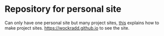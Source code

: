 # Repository for personal site
Can only have one personal site but many project sites, 
[this](https://pages.github.com/)
explains how to make project sites.
https://wockradd.github.io to see the site.
